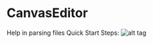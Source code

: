 # CanvasEditor
Help in parsing files
Quick Start Steps:
![alt tag](https://raw.github.com/NRWB/CanvasEditor/branch/path/to/img.png)
